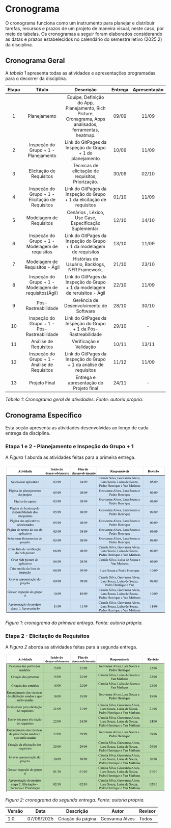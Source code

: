 # Cronograma

O cronograma funciona como um instrumento para planejar e distribuir tarefas, recursos e prazos de um projeto de maneira visual, neste caso, por meio de tabelas. Os cronogramas a seguir foram elaborados considerando as datas e prazos estabelecidos no calendário do semestre letivo (2025.2) da disciplina.

## Cronograma Geral 

A _tabela 1_ apresenta todas as atividades e apresentações programadas para o decorrer da disciplina.


| Etapa |             Título             |                       Descrição                       | Entrega | Apresentação |
| :---: | :----------------------------: | :---------------------------------------------------: | :-----: | :----------: |
|   1   |          Planejamento          | Equipe, Definição do App, Planejamento, Rich Picture, Cronagrama, Apps analisados, ferramentas, heatmap. |  09/09  |    11/09     |
|   2   |    Inspeção do Grupo + 1 - Planejamento    |                Link do GitPages da Inspeção do Grupo + 1  do planejamento                |  10/09  |    11/09     |
|   3   |     Elicitação de Requisitos   | Técnicas de elicitação de requisitos, Priorização. |  30/09 |    02/10    |
|   4   |   Inspeção do Grupo + 1 - Elicitação de Requisitos     |                Link do GitPages da Inspeção do Grupo + 1  da elicitação de requisitos        |  01/10  |    11/09     |
|   5   | Modelagem de Requisitos |    Cenários , Léxico, Use Case, Especificação Suplementar.    |  12/10  |    14/10     |
|   6   |    Inspeção do Grupo + 1 - Modelagem de requisitos    |                Link do GitPages da Inspeção do Grupo + 1  da modelagem de requisitos      |  13/10  |    11/09     |
|  7   |   Modelagem de Requisitos - Ágil     |               Histórias de Usuário, Backlogs, NFR Framework.               |  21/10  |    23/10     |
|   8   |    Inspeção do Grupo + 1 - Modelagem de requisitos(Ágil)    |                Link do GitPages da Inspeção do Grupo + 1  da modelagem de reruisitos - Ágil        |  22/10  |    11/09     |
|   9   |     Pós-Rastreabilidade      |        Gerência de Desenvolvimento de Software        |  28/10  |    30/10     |
|   10   |    Inspeção do Grupo + 1 - Pós-Rastreabilidade    |                Link do GitPages da Inspeção do Grupo + 1  da  Pós-Rastreabilidade        |  29/10  |   -    |
|   11   |      Análise de Requisitos    |             Verificação e Validação            |  10/11   |     13/11       |
|   12   |    Inspeção do Grupo + 1 -  Análise de Requisitos   |                Link do GitPages da Inspeção do Grupo + 1  da análise de requisitos       |  11/12  |    11/09     |
|   13  |      Projeto Final     |       Entrega e apresentação do Projeto final             |  24/11  |      -       |

_Tabela 1: Cronograma geral de atividades. Fonte: autoria própria._

## Cronograma Específico

 Esta seção apresenta as atividades desenvolvidas ao longo de cada entrega da disciplina.

### Etapa 1 e 2 - Planejamento e Inspeção do Grupo + 1
A _Figura 1_ aborda as atividades feitas para a primeira entrega.

![cronograma_planej](../img/cronograma_planejamento.jpeg)

_Figura 1: cronograma da primeira entrega. Fonte: autoria própria._

### Etapa 2 - Elicitação de Requisitos
A _Figura 2_ aborda as atividades feitas para a segunda entrega.

![cronograma_planej](../img/cronograma_elicitacao.jpeg)

_Figura 2: cronograma da segunda entrega. Fonte: autoria própria._


| Versão | Data       | Descrição                   | Autor             | Revisor         |
|--------|------------|-----------------------------|-------------------|-----------------|
| 1.0    | 07/09/2025 | Criação da página           |  Geovanna Alves   |    Todos        |
